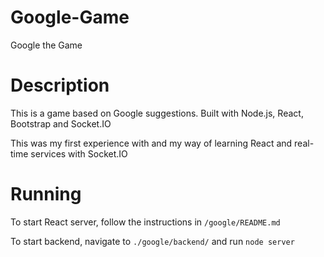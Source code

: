 # Google-Game
Google the Game

# Description 
This is a game based on Google suggestions. Built with Node.js, React, Bootstrap and Socket.IO

This was my first experience with and my way of learning React and real-time services with Socket.IO

# Running
To start React server, follow the instructions in `/google/README.md`

To start backend, navigate to `./google/backend/` and run `node server`